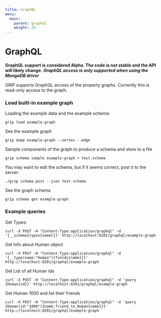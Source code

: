 ```yaml
---
title: GraphQL
menu:
  main:
    parent: graphql
    weight: 25
---
```


# GraphQL

**GraphQL support is considered Alpha. The code is not stable and the API will likely change.**
**_GraphQL access is only supported when using the MongoDB driver_**

GRIP supports GraphQL access of the property graphs. Currently this is read-only access to the graph.


### Load built-in example graph

Loading the example data and the example schema:

```
grip load example-graph
```

See the example graph

```
grip dump example-graph --vertex --edge
```

Sample components of the graph to produce a schema and store to a file
```
grip schema sample example-graph > test.schema
```

You may want to edit the schema, but if it seems correct, post it to the server:

```
./grip schema post --json test.schema
```

See the graph schema

```
grip schema get example-graph
```

### Example queries

Get Types:

```
curl -X POST -H "Content-Type:application/graphql" -d '{__schema{types{name}}}' http://localhost:8201/graphql/example-graph
```

Get Info about Human object

```
curl -X POST -H "Content-Type:application/graphql" -d '{__type(name:"Human"){fields{name}}}' http://localhost:8201/graphql/example-graph
```

Get List of all Human ids

```
curl -X POST -H "Content-Type:application/graphql" -d 'query {Human{id}}' http://localhost:8201/graphql/example-graph
```

Get Human 1000 and list their friends

```
curl -X POST -H "Content-Type:application/graphql" -d 'query {Human(id:"1000"){name,friend_to_Human{name}}}' http://localhost:8201/graphql/example-graph
```
